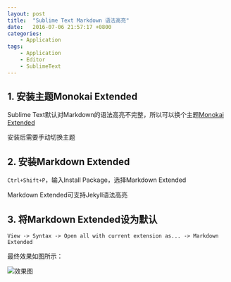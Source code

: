 ```yaml
---
layout: post
title:  "Sublime Text Markdown 语法高亮"
date:   2016-07-06 21:57:17 +0800
categories:
    - Application
tags:
    - Application
    - Editor
    - SublimeText
---
```


## 1. 安装主题Monokai Extended

Sublime Text默认对Markdown的语法高亮不完整，所以可以换个主题[Monokai Extended](https://github.com/jonschlinkert/sublime-markdown-extended)

<!-- more -->

安装后需要手动切换主题

## 2. 安装Markdown Extended

`Ctrl+Shift+P`，输入Install Package，选择Markdown Extended

Markdown Extended可支持Jekyll语法高亮

## 3. 将Markdown Extended设为默认

`View -> Syntax -> Open all with current extension as... -> Markdown Extended`

最终效果如图所示：

![效果图](/images/sublime-text-markdown-codeblock.jpg)
